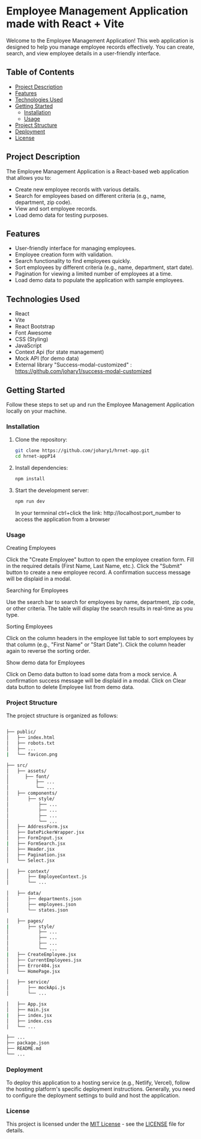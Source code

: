 # Employee Management Application made with React + Vite

Welcome to the Employee Management Application! This web application is designed to help you manage employee records effectively. You can create, search, and view employee details in a user-friendly interface.

## Table of Contents

- [Project Description](#project-description)
- [Features](#features)
- [Technologies Used](#technologies-used)
- [Getting Started](#getting-started)
  - [Installation](#installation)
  - [Usage](#usage)
- [Project Structure](#project-structure)
- [Deployment](#deployment)
- [License](#license)

## Project Description

The Employee Management Application is a React-based web application that allows you to:

- Create new employee records with various details.
- Search for employees based on different criteria (e.g., name, department, zip code).
- View and sort employee records.
- Load demo data for testing purposes.

## Features

- User-friendly interface for managing employees.
- Employee creation form with validation.
- Search functionality to find employees quickly.
- Sort employees by different criteria (e.g., name, department, start date).
- Pagination for viewing a limited number of employees at a time.
- Load demo data to populate the application with sample employees.

## Technologies Used

- React
- Vite
- React Bootstrap
- Font Awesome
- CSS (Styling)
- JavaScript
- Context Api (for state management)
- Mock API (for demo data)
- External library "Success-modal-customized" : https://github.com/johary1/success-modal-customized

## Getting Started

Follow these steps to set up and run the Employee Management Application locally on your machine.

### Installation

1. Clone the repository:

   ```bash
   git clone https://github.com/johary1/hrnet-app.git
   cd hrnet-appP14
   ```

2. Install dependencies:

   ```bash
   npm install
   ```

3. Start the development server:

   ```bash
   npm run dev
   ```

   In your termninal ctrl+click the link: http://localhost:port_number to access the application from a browser

### Usage

Creating Employees

Click the "Create Employee" button to open the employee creation form.
Fill in the required details (First Name, Last Name, etc.).
Click the "Submit" button to create a new employee record.
A confirmation success message will be displaid in a modal.

Searching for Employees

Use the search bar to search for employees by name, department, zip code, or other criteria.
The table will display the search results in real-time as you type.

Sorting Employees

Click on the column headers in the employee list table to sort employees by that column (e.g., "First Name" or "Start Date").
Click the column header again to reverse the sorting order.

Show demo data for Employees

Click on Demo data button to load some data from a mock service. A confirmation success message will be displaid in a modal.
Click on Clear data button to delete Employee list from demo data.

### Project Structure

The project structure is organized as follows:

```bash

├── public/
│   ├── index.html
│   ├── robots.txt
│   ├── ...
|   └── favicon.png

├── src/
│   ├── assets/
│      ├── font/
│          ├── ...
│          └── ...
│   ├── components/
│       ├── style/
│           ├── ...
│           ├── ...
│           ├── ...
│           └── ...
│   ├── AddressForm.jsx
│   ├── DatePickerWrapper.jsx
│   ├── FormInput.jsx
|   ├── FormSearch.jsx
│   ├── Header.jsx
│   ├── Pagination.jsx
│   └── Select.jsx

│   ├── context/
│       ├── EmployeeContext.js
│       └── ...

│   ├── data/
│       ├── departments.json
│       ├── employees.json
│       └── states.json

│   ├── pages/
|       ├── style/
│           ├── ...
│           ├── ...
│           ├── ...
│           └── ...
|   ├── CreateEmployee.jsx
│   ├── CurrentEmployees.jsx
│   ├── Error404.jsx
│   └── HomePage.jsx

│   ├── service/
│       ├── mockApi.js
│       └── ...

│   ├── App.jsx
│   ├── main.jsx
|   ├── index.jsx
│   ├── index.css
│   └── ...

├── ...
├── package.json
├── README.md
└── ...

```

### Deployment

To deploy this application to a hosting service (e.g., Netlify, Vercel), follow the hosting platform's specific deployment instructions. Generally, you need to configure the deployment settings to build and host the application.

### License

This project is licensed under the [MIT License](LICENSE) - see the [LICENSE](LICENSE) file for details.
